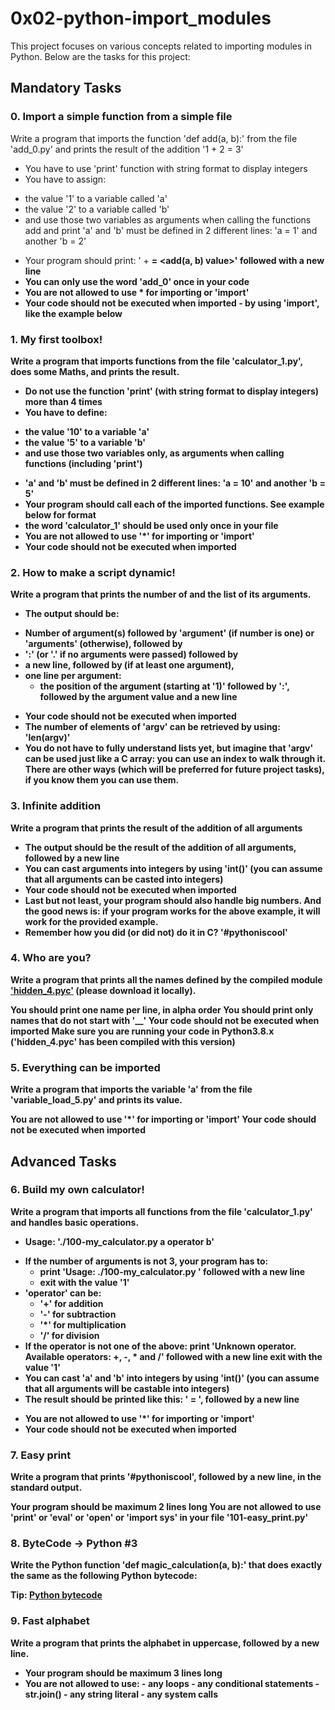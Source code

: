 # 0x02-python-import_modules

This project focuses on various concepts related to importing modules in Python. Below are the tasks for this project:

## Mandatory Tasks

### 0. Import a simple function from a simple file
Write a program that imports the function 'def add(a, b):' from the file 'add_0.py' and prints the result of the addition '1 + 2 = 3'

* You have to use 'print' function with string format to display integers
* You have to assign:
- the value '1' to a variable called 'a'
- the value '2' to a variable called 'b'
- and use those two variables as arguments when calling the functions add and print
'a' and 'b' must be defined in 2 different lines: 'a = 1' and another 'b = 2'
* Your program should print: '<a value> + <b value> = <add(a, b) value>' followed with a new line
* You can only use the word 'add_0' once in your code
* You are not allowed to use * for importing or '__import__'
* Your code should not be executed when imported - by using '__import__', like the example below


### 1. My first toolbox!
Write a program that imports functions from the file 'calculator_1.py', does some Maths, and prints the result.

* Do not use the function 'print' (with string format to display integers) more than 4 times
* You have to define:
- the value '10' to a variable 'a'
- the value '5' to a variable 'b'
- and use those two variables only, as arguments when calling functions (including 'print')
* 'a' and 'b' must be defined in 2 different lines: 'a = 10' and another 'b = 5'
* Your program should call each of the imported functions. See example below for format
* the word 'calculator_1' should be used only once in your file
* You are not allowed to use '*' for importing or '__import__'
* Your code should not be executed when imported


### 2. How to make a script dynamic!
Write a program that prints the number of and the list of its arguments.

* The output should be:
- Number of argument(s) followed by 'argument' (if number is one) or 'arguments' (otherwise), followed by
- ':' (or '.' if no arguments were passed) followed by
- a new line, followed by (if at least one argument),
- one line per argument:
     - the position of the argument (starting at '1)' followed by ':', followed by the argument value and a new line
* Your code should not be executed when imported
* The number of elements of 'argv' can be retrieved by using: 'len(argv)'
* You do not have to fully understand lists yet, but imagine that 'argv' can be used just like a C array: you can use an index to walk through it. There are other ways (which will be preferred for future project tasks), if you know them you can use them.


### 3. Infinite addition
Write a program that prints the result of the addition of all arguments

* The output should be the result of the addition of all arguments, followed by a new line
* You can cast arguments into integers by using 'int()' (you can assume that all arguments can be casted into integers)
* Your code should not be executed when imported
* Last but not least, your program should also handle big numbers. And the good news is: if your program works for the above example, it will work for the provided example.
* Remember how you did (or did not) do it in C? '#pythoniscool'

### 4. Who are you?
Write a program that prints all the names defined by the compiled module ['hidden_4.pyc'](https://github.com/alx-tools/0x02.py/blob/master/hidden_4.pyc) (please download it locally).

You should print one name per line, in alpha order
You should print only names that do **not** start with '__'
Your code should not be executed when imported
Make sure you are running your code in Python3.8.x ('hidden_4.pyc' has been compiled with this version)


### 5. Everything can be imported
Write a program that imports the variable 'a' from the file 'variable_load_5.py' and prints its value.

You are not allowed to use '*' for importing or '__import__'
Your code should not be executed when imported


## Advanced Tasks
### 6. Build my own calculator!
Write a program that imports all functions from the file 'calculator_1.py' and handles basic operations.

* Usage: './100-my_calculator.py a operator b'
- If the number of arguments is not 3, your program has to:
     * print 'Usage: ./100-my_calculator.py <a> <operator> <b>' followed with a new line
     * exit with the value '1'
- 'operator' can be:
     * '+' for addition
     * '-' for subtraction
     * '*' for multiplication
     * '/' for division
- If the operator is not one of the above:
print 'Unknown operator. Available operators: +, -, * and /' followed with a new line
exit with the value '1'
- You can cast 'a' and 'b' into integers by using 'int()' (you can assume that all arguments will be castable into integers)
- The result should be printed like this: '<a> <operator> <b> = <result>', followed by a new line
* You are not allowed to use '*' for importing or '__import__'
* Your code should not be executed when imported


### 7. Easy print
Write a program that prints '#pythoniscool', followed by a new line, in the standard output.

Your program should be maximum 2 lines long
You are not allowed to use 'print' or 'eval' or 'open' or 'import sys' in your file '101-easy_print.py'


### 8. ByteCode -> Python #3
Write the Python function 'def magic_calculation(a, b):' that does exactly the same as the following  Python bytecode:

Tip: [Python bytecode](https://docs.python.org/3.4/library/dis.html)


### 9. Fast alphabet
Write a program that prints the alphabet in uppercase, followed by a new line.

* Your program should be maximum 3 lines long
* You are not allowed to use:
      - any loops
      - any conditional statements
      - str.join()
      - any string literal
      - any system calls